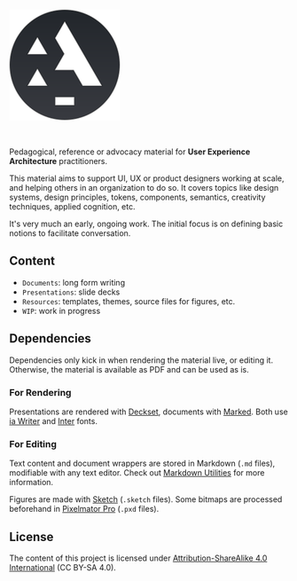 <br>

![](Resources/Logos/a-mark-readme.svg)

<br>

Pedagogical, reference or advocacy material for **User Experience Architecture** practitioners.

This material aims to support UI, UX or product designers working at scale, and helping others in an organization to do so. It covers topics like design systems, design principles, tokens, components, semantics, creativity techniques, applied cognition, etc.

It's very much an early, ongoing work. The initial focus is on defining basic notions to facilitate conversation.

## Content

- `Documents`: long form writing
- `Presentations`: slide decks
- `Resources`: templates, themes, source files for figures, etc.
- `WIP`: work in progress

## Dependencies

Dependencies only kick in when rendering the material live, or editing it.
Otherwise, the material is available as PDF and can be used as is.

### For Rendering

Presentations are rendered with [Deckset](https://www.deckset.com/), documents with [Marked](https://marked2app.com/).
Both use [ia Writer](https://github.com/iaolo/iA-Fonts) and [Inter](https://rsms.me/inter/) fonts.

### For Editing

Text content and document wrappers are stored in Markdown (`.md` files), modifiable with any text editor. Check out [Markdown Utilities](https://github.com/nWODT-Cobalt/markown-utilities) for more information.

Figures are made with [Sketch](https://www.sketch.com/) (`.sketch` files). Some bitmaps are processed beforehand in [Pixelmator Pro](https://www.pixelmator.com/pro/) (`.pxd` files).

## License

The content of this project is licensed under [Attribution-ShareAlike 4.0 International](LICENSE.txt) (CC BY-SA 4.0).
